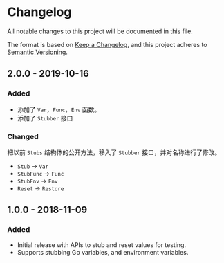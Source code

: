 # Changelog

All notable changes to this project will be documented in this file.

The format is based on [Keep a Changelog](https://keepachangelog.com/en/1.0.0/),
and this project adheres to [Semantic Versioning](https://semver.org/spec/v2.0.0.html).

## 2.0.0 - 2019-10-16

### Added

- 添加了 `Var`，`Func`，`Env` 函数。
- 添加了 `Stubber` 接口

### Changed

把以前 `Stubs` 结构体的公开方法，移入了 `Stubber` 接口，并对名称进行了修改。

- `Stub` -> `Var`
- `StubFunc` -> `Func`
- `StubEnv` -> `Env`
- `Reset` -> `Restore`

## 1.0.0 - 2018-11-09

### Added

- Initial release with APIs to stub and reset values for testing.
- Supports stubbing Go variables, and environment variables.
